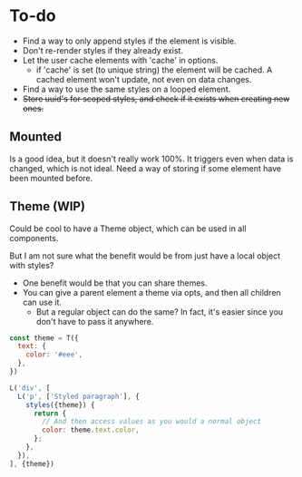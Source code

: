 # To-do

- Find a way to only append styles  if the element is visible.
- Don't re-render styles if they already exist.
- Let the user cache elements with 'cache' in options.
  - if 'cache' is set (to unique string) the element will be cached. A cached element won't update, not even on data changes.
- Find a way to use the same styles on a looped element.
- ~~Store uuid's for scoped styles, and check if it exists when creating new ones.~~

## Mounted

Is a good idea, but it doesn't really work 100%. It triggers even when data is changed, which is not ideal.
Need a way of storing if some element have been mounted before.

## Theme (WIP)

Could be cool to have a Theme object, which can be used in all components.

But I am not sure what the benefit would be from just have a local object with styles?

- One benefit would be that you can share themes.
- You can give a parent element a theme via opts, and then all children can use it.
  - But a regular object can do the same? In fact, it's easier since you don't have to pass it anywhere.

```js
const theme = T({
  text: {
    color: '#eee',
  },
})

L('div', [
  L('p', ['Styled paragraph'], {
    styles({theme}) {
      return {
        // And then access values as you would a normal object
        color: theme.text.color,
      };
    },
  }),
], {theme})
```

